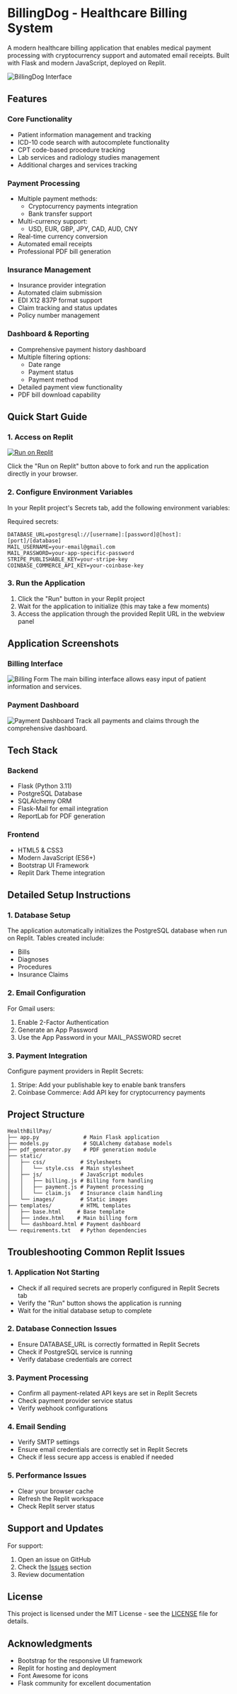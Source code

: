 # BillingDog - Healthcare Billing System

A modern healthcare billing application that enables medical payment processing with cryptocurrency support and automated email receipts. Built with Flask and modern JavaScript, deployed on Replit.

![BillingDog Interface](static/images/billingdog_interface.png)

## Features

### Core Functionality
- Patient information management and tracking
- ICD-10 code search with autocomplete functionality
- CPT code-based procedure tracking
- Lab services and radiology studies management
- Additional charges and services tracking

### Payment Processing
- Multiple payment methods:
  - Cryptocurrency payments integration
  - Bank transfer support
- Multi-currency support:
  - USD, EUR, GBP, JPY, CAD, AUD, CNY
- Real-time currency conversion
- Automated email receipts
- Professional PDF bill generation

### Insurance Management
- Insurance provider integration
- Automated claim submission
- EDI X12 837P format support
- Claim tracking and status updates
- Policy number management

### Dashboard & Reporting
- Comprehensive payment history dashboard
- Multiple filtering options:
  - Date range
  - Payment status
  - Payment method
- Detailed payment view functionality
- PDF bill download capability

## Quick Start Guide

### 1. Access on Replit
[![Run on Replit](https://replit.com/badge/github/raimp001/HealthBillPay)](https://replit.com/@raimp001/HealthBillPay)

Click the "Run on Replit" button above to fork and run the application directly in your browser.

### 2. Configure Environment Variables
In your Replit project's Secrets tab, add the following environment variables:

Required secrets:
```
DATABASE_URL=postgresql://[username]:[password]@[host]:[port]/[database]
MAIL_USERNAME=your-email@gmail.com
MAIL_PASSWORD=your-app-specific-password
STRIPE_PUBLISHABLE_KEY=your-stripe-key
COINBASE_COMMERCE_API_KEY=your-coinbase-key
```

### 3. Run the Application
1. Click the "Run" button in your Replit project
2. Wait for the application to initialize (this may take a few moments)
3. Access the application through the provided Replit URL in the webview panel

## Application Screenshots

### Billing Interface
![Billing Form](Screenshot%202024-11-02%20at%209.39.43%20AM.png)
The main billing interface allows easy input of patient information and services.

### Payment Dashboard
![Payment Dashboard](Screenshot%202024-11-07%20at%204.35.10%20PM.png)
Track all payments and claims through the comprehensive dashboard.

## Tech Stack

### Backend
- Flask (Python 3.11)
- PostgreSQL Database
- SQLAlchemy ORM
- Flask-Mail for email integration
- ReportLab for PDF generation

### Frontend
- HTML5 & CSS3
- Modern JavaScript (ES6+)
- Bootstrap UI Framework
- Replit Dark Theme integration

## Detailed Setup Instructions

### 1. Database Setup
The application automatically initializes the PostgreSQL database when run on Replit. Tables created include:
- Bills
- Diagnoses
- Procedures
- Insurance Claims

### 2. Email Configuration
For Gmail users:
1. Enable 2-Factor Authentication
2. Generate an App Password
3. Use the App Password in your MAIL_PASSWORD secret

### 3. Payment Integration
Configure payment providers in Replit Secrets:
1. Stripe: Add your publishable key to enable bank transfers
2. Coinbase Commerce: Add API key for cryptocurrency payments

## Project Structure
```
HealthBillPay/
├── app.py              # Main Flask application
├── models.py           # SQLAlchemy database models
├── pdf_generator.py    # PDF generation module
├── static/
│   ├── css/           # Stylesheets
│   │   └── style.css  # Main stylesheet
│   ├── js/            # JavaScript modules
│   │   ├── billing.js # Billing form handling
│   │   ├── payment.js # Payment processing
│   │   └── claim.js   # Insurance claim handling
│   └── images/        # Static images
├── templates/         # HTML templates
│   ├── base.html     # Base template
│   ├── index.html    # Main billing form
│   └── dashboard.html # Payment dashboard
└── requirements.txt   # Python dependencies
```

## Troubleshooting Common Replit Issues

### 1. Application Not Starting
- Check if all required secrets are properly configured in Replit Secrets tab
- Verify the "Run" button shows the application is running
- Wait for the initial database setup to complete

### 2. Database Connection Issues
- Ensure DATABASE_URL is correctly formatted in Replit Secrets
- Check if PostgreSQL service is running
- Verify database credentials are correct

### 3. Payment Processing
- Confirm all payment-related API keys are set in Replit Secrets
- Check payment provider service status
- Verify webhook configurations

### 4. Email Sending
- Verify SMTP settings
- Ensure email credentials are correctly set in Replit Secrets
- Check if less secure app access is enabled if needed

### 5. Performance Issues
- Clear your browser cache
- Refresh the Replit workspace
- Check Replit server status

## Support and Updates

For support:
1. Open an issue on GitHub
2. Check the [Issues](https://github.com/raimp001/HealthBillPay/issues) section
3. Review documentation

## License

This project is licensed under the MIT License - see the [LICENSE](LICENSE) file for details.

## Acknowledgments

- Bootstrap for the responsive UI framework
- Replit for hosting and deployment
- Font Awesome for icons
- Flask community for excellent documentation
